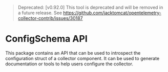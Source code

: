 > Deprecated: [v0.92.0] This tool is deprecated and will be removed in a future release.
> See https://github.com/jacktomcat/opentelemetry-collector-contrib/issues/30187

# ConfigSchema API

This package contains an API that can be used to introspect the configuration
struct of a collector component. It can be used to generate documentation or
tools to help users configure the collector.
